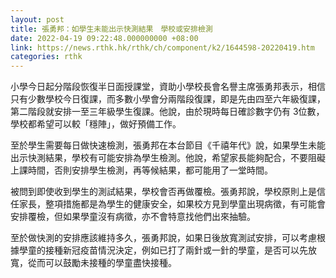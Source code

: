 ```yaml
---
layout: post
title: 張勇邦：如學生未能出示快測結果　學校或安排檢測
date: 2022-04-19 09:22:48.000000000 +08:00
link: https://news.rthk.hk/rthk/ch/component/k2/1644598-20220419.htm
categories: rthk
---
```


小學今日起分階段恢復半日面授課堂，資助小學校長會名譽主席張勇邦表示，相信只有少數學校今日復課，而多數小學會分兩階段復課，即是先由四至六年級復課，第二階段就安排一至三年級學生復課。他說，由於現時每日確診數字仍有 3位數，學校都希望可以較「穩陣」，做好預備工作。

至於學生需要每日做快速檢測，張勇邦在本台節目《千禧年代》說，如果學生未能出示快測結果，學校有可能安排為學生檢測。他說，希望家長能夠配合，不要阻礙上課時間，否則安排學生檢測，再等候結果，都可能用了一堂時間。

被問到即使收到學生的測試結果，學校會否再做覆檢。張勇邦說，學校原則上是信任家長，整項措施都是為學生的健康安全，如果校方見到學童出現病徵，有可能會安排覆檢，但如果學童沒有病徵，亦不會特意找他們出來抽驗。

至於做快測的安排應該維持多久，張勇邦說，如果日後放寬測試安排，可以考慮根據學童的接種新冠疫苗情況決定，例如已打了兩針或一針的學童，是否可以先放寬，從而可以鼓勵未接種的學童盡快接種。
